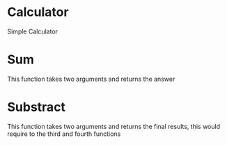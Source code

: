 # Calculator
Simple Calculator

# Sum
This function takes two arguments and returns the answer

# Substract
This function takes two arguments and returns the final results, this would require to the third and fourth functions
